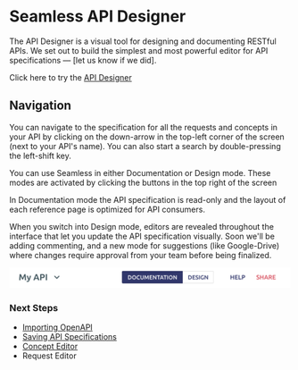 # Seamless API Designer

The API Designer is a visual tool for designing and documenting RESTful APIs. We set out to build the simplest and most powerful editor for API specifications — [let us know if we did].

Click here to try the [API Designer](https://editor.seamlessapis.com)

## Navigation
You can navigate to the specification for all the requests and concepts in your API by clicking on the down-arrow in the top-left corner of the screen (next to your API's name). You can also start a search by double-pressing the left-shift key.

You can use Seamless in either Documentation or Design mode. These modes are activated by clicking the buttons in the top right of the screen

In Documentation mode the API specification is read-only and the layout of each reference page is optimized for API consumers.

When you switch into Design mode, editors are revealed throughout the interface that let you update the API specification visually. Soon we'll be adding commenting, and a new mode for suggestions (like Google-Drive) where changes require approval from your team before being finalized.


![nav](../images/nav.png)

### Next Steps
- [Importing OpenAPI](designer/oas-import.md)
- [Saving API Specifications](designer/cli.md)
- [Concept Editor](designer/concepts.md)
- Request Editor
